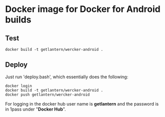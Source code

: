 # Docker image for Docker for Android builds

## Test

`docker build -t getlantern/wercker-android .`

## Deploy

Just run 'deploy.bash', which essentially does the following:

```
docker login
docker build -t getlantern/wercker-android .
docker push getlantern/wercker-android
```

For logging in the docker hub user name is **getlantern** and the password is in 1pass under "**Docker Hub**".
